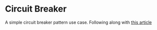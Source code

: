 # Circuit Breaker

A simple circuit breaker pattern use case. Following along with [this article](https://medium.com/goturkiye/circuit-breaker-implementation-in-golang-efdfa40e49dc)
